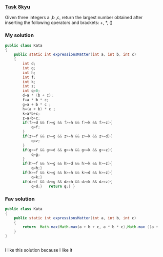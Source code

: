 ###  [Task 8kyu](https://www.codewars.com/kata/5ae62fcf252e66d44d00008e/train/java)

Given three integers a ,b ,c, return the largest number obtained after inserting the following operators and brackets: +, *, ()
### My solution
```Java
public class Kata
{
    public static int expressionsMatter(int a, int b, int c)
    {
        int d;
        int g;
        int h;
        int f;
        int k;
        int z;
        int q=0;
        d=a * (b + c);
        f=a * b * c;
        g=a + b * c ;
        h=(a + b) * c ;
        k=a*b+c;
        z=a+b+c;
        if(f>=d && f>=g && f>=h && f>=k && f>=z){
            q=f;
        }
        if(z>=f && z>=g && z>=h && z>=k && z>=d){
            q=z;
        }
        if(g>=f && g>=d && g>=h && g>=k && g>=z){
            q=g;
        }
        if(h>=f && h>=g && h>=d && h>=k && h>=z){
            q=h;}
        if(k>=f && k>=g && k>=h && k>=d && k>=z){
            q=k;}
        if(d>=f && d>=g && d>=h && d>=k && d>=z){
            q=d;}   return q;} }
```

### Fav solution

```Java
public class Kata
{
    public static int expressionsMatter(int a, int b, int c)
    {
        return  Math.max(Math.max(a + b + c, a * b * c),Math.max ((a + b) * c, a * (b + c)));
    }
}
 

```
I like this solution because I like it
